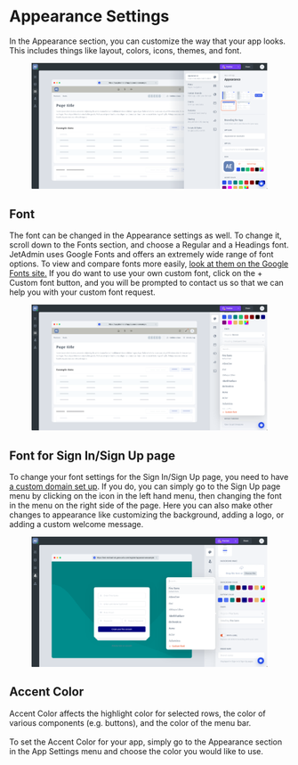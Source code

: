 # Appearance Settings

In the Appearance section, you can customize the way that your app looks. This includes things like layout, colors, icons, themes, and font.

<figure><img src="../../../../.gitbook/assets/image (2) (6).png" alt=""><figcaption></figcaption></figure>

## Font

The font can be changed in the Appearance settings as well. To change it, scroll down to the Fonts section, and choose a Regular and a Headings font. JetAdmin uses Google Fonts and offers an extremely wide range of font options. To view and compare fonts more easily, [look at them on the Google Fonts site.](https://fonts.google.com/) If you do want to use your own custom font, click on the + Custom font button, and you will be prompted to contact us so that we can help you with your custom font request.

<figure><img src="../../../../.gitbook/assets/image (3) (4).png" alt=""><figcaption></figcaption></figure>

## Font for Sign In/Sign Up page

To change your font settings for the Sign In/Sign Up page, you need to have [a custom domain set up](https://docs.jetadmin.io/user-guide/core-concept/jet-ui/layouts-and-branding/custom-domain-and-transactional-emails). If you do, you can simply go to the Sign Up page menu by clicking on the icon in the left hand menu, then changing the font in the menu on the right side of the page. Here you can also make other changes to appearance like customizing the background, adding a logo, or adding a custom welcome message.

<figure><img src="../../../../.gitbook/assets/Снимок экрана 2023-03-27 в 21.05.10.png" alt=""><figcaption></figcaption></figure>

## Accent Color

Accent Color affects the highlight color for selected rows, the color of various components (e.g. buttons), and the color of the menu bar.\
\
To set the Accent Color for your app, simply go to the Appearance section in the App Settings menu and choose the color you would like to use.

<figure><img src="https://lh4.googleusercontent.com/WqONVJScbA9pilsZVenSH0DhxCqPQuUDsfFb4cXyjkAl-xebbX3aFxlm_9FL0cUfYTSOmAN7cIZMH_qcu0LvA0csgaSz63zhhHibK3yH397O8v6ISGLeRqBdWrdjudwjlwc10O-ZXu9LdQ0=s2048" alt=""><figcaption></figcaption></figure>
